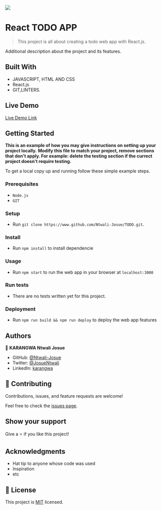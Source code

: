 ![](https://img.shields.io/badge/Microverse-blueviolet)

# React TODO APP

> This project is all about creating a todo web app with React.js.

<!-- ![screenshot](./app_screenshot.png) -->

Additional description about the project and its features.

## Built With

- JAVASCRIPT, HTML AND CSS
- React.js 
- GIT,LINTERS.

## Live Demo

[Live Demo Link](https://livedemo.com)


## Getting Started

**This is an example of how you may give instructions on setting up your project locally.**
**Modify this file to match your project, remove sections that don't apply. For example: delete the testing section if the currect project doesn't require testing.**


To get a local copy up and running follow these simple example steps.

### Prerequisites
- `Node.js`
- `GIT`

### Setup
- Run `git clone https://www.github.com/Ntwali-Josue/TODO.git`. 
### Install
- Run `npm install` to install dependencie
### Usage
- Run `npm start` to run the web app in your browser at `localhost:3000`
### Run tests
- There are no tests written yet for this project.
### Deployment
- Run `npm run build && npm run deploy` to deploy the web app features

## Authors

👤 **KARANGWA Ntwali Josue**

- GitHub: [@Ntwali-Josue](https://github.com/Ntwali-Josue)
- Twitter: [@JosueNtwali](https://twitter.com/JosueNtwali)
- LinkedIn: [karangwa](https://linkedin.com/in/karangwa)

## 🤝 Contributing

Contributions, issues, and feature requests are welcome!

Feel free to check the [issues page](https:github.com/Ntwali-Josue/TODO/issues/).

## Show your support

Give a ⭐️ if you like this project!

## Acknowledgments

- Hat tip to anyone whose code was used
- Inspiration
- etc

## 📝 License

This project is [MIT](./MIT.md) licensed.
